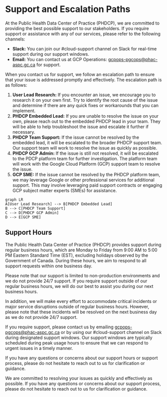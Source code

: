 # Support and Escalation Paths

At the Public Health Data Center of Practice (PHDCP), we are committed to providing the best possible support to our stakeholders. If you require support or assistance with any of our services, please refer to the following channels:

- **Slack:** You can join our #cloud-support channel on Slack for real-time support during our support windows.
- **Email:** You can contact us at GCP Operations: gcpops-pgcops@phac-aspc.gc.ca for support.

When you contact us for support, we follow an escalation path to ensure that your issue is addressed promptly and effectively. The escalation path is as follows:

1. **User Lead Research:** If you encounter an issue, we encourage you to research it on your own first. Try to identify the root cause of the issue and determine if there are any quick fixes or workarounds that you can implement.
2. **PHDCP Embedded Lead:** If you are unable to resolve the issue on your own, please reach out to the embedded PHDCP lead in your team. They will be able to help troubleshoot the issue and escalate it further if necessary.
3. **PHDCP Team Support:** If the issue cannot be resolved by the embedded lead, it will be escalated to the broader PHDCP support team. Our support team will work to resolve the issue as quickly as possible.
4. **PHDCP GCP Admin:** If the issue is still not resolved, it will be escalated to the PDCP platform team for further investigation. The platform team will work with the Google Cloud Platform (GCP) support team to resolve the issue.
5. **GCP SME:** If the issue cannot be resolved by the PHDCP platform team, we may leverage Google or other professional services for additional support. This may involve leveraging paid support contracts or engaging GCP subject matter experts (SMEs) for assistance.

```mermaid
graph LR
A[User Lead Research] --> B[PHDCP Embedded Lead]
B --> C[PHDCP Team Support]
C --> D[PHDCP GCP Admin]
D --> E[GCP SME]
```

## Support Hours

The Public Health Data Center of Practice (PHDCP) provides support during regular business hours, which are Monday to Friday from 9:00 AM to 5:00 PM Eastern Standard Time (EST), excluding holidays observed by the Government of Canada. During these hours, we aim to respond to all support requests within one business day.

Please note that our support is limited to non-production environments and we do not provide 24/7 support. If you require support outside of our regular business hours, we will do our best to assist you during our next business hours.

In addition, we will make every effort to accommodate critical incidents or major service disruptions outside of regular business hours. However, please note that these incidents will be resolved on the next business day as we do not provide 24/7 support.

If you require support, please contact us by emailing gcpops-pgcops@phac-aspc.gc.ca or by using our #cloud-support channel on Slack during designated support windows. Our support windows are typically scheduled during peak usage hours to ensure that we can respond to urgent issues in a timely manner.

If you have any questions or concerns about our support hours or support process, please do not hesitate to reach out to us for clarification or guidance.


We are committed to resolving your issues as quickly and effectively as possible. If you have any questions or concerns about our support process, please do not hesitate to reach out to us for clarification or guidance.
